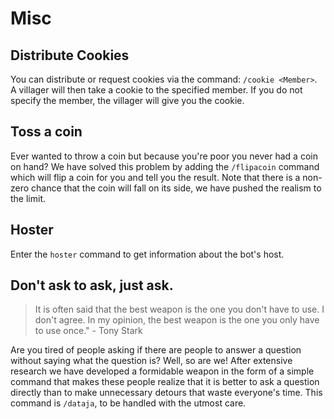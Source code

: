 # Misc

## **Distribute Cookies**

You can distribute or request cookies via the command: `/cookie <Member>`. A villager will then take a cookie to the specified member. If you do not specify the member, the villager will give you the cookie.

## **Toss a coin**

Ever wanted to throw a coin but because you're poor you never had a coin on hand? We have solved this problem by adding the `/flipacoin` command which will flip a coin for you and tell you the result. Note that there is a non-zero chance that the coin will fall on its side, we have pushed the realism to the limit.

## **Hoster**

Enter the `hoster` command to get information about the bot's host.

## **Don't ask to ask, just ask.**

> It is often said that the best weapon is the one you don't have to use. I don't agree. In my opinion, the best weapon is the one you only have to use once." - Tony Stark

Are you tired of people asking if there are people to answer a question without saying what the question is? Well, so are we! After extensive research we have developed a formidable weapon in the form of a simple command that makes these people realize that it is better to ask a question directly than to make unnecessary detours that waste everyone's time. This command is `/dataja`, to be handled with the utmost care.
